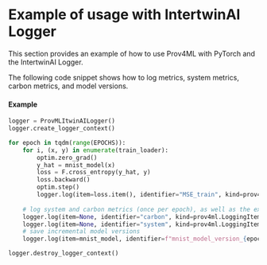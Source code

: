 

# Example of usage with IntertwinAI Logger

This section provides an example of how to use Prov4ML with PyTorch and the IntertwinAI Logger.

The following code snippet shows how to log metrics, system metrics, carbon metrics, and model versions. 

#### Example

```python
logger = ProvMLItwinAILogger()
logger.create_logger_context()

for epoch in tqdm(range(EPOCHS)):
    for i, (x, y) in enumerate(train_loader):
        optim.zero_grad()
        y_hat = mnist_model(x)
        loss = F.cross_entropy(y_hat, y)
        loss.backward()
        optim.step()
        logger.log(item=loss.item(), identifier="MSE_train", kind=prov4ml.LoggingItemKind.METRIC, context=prov4ml.Context.TRAINING, step=epoch)
    
    # log system and carbon metrics (once per epoch), as well as the execution time
    logger.log(item=None, identifier="carbon", kind=prov4ml.LoggingItemKind.CARBON_METRIC, context=prov4ml.Context.TRAINING, step=epoch)
    logger.log(item=None, identifier="system", kind=prov4ml.LoggingItemKind.SYSTEM_METRIC, context=prov4ml.Context.TRAINING, step=epoch)
    # save incremental model versions
    logger.log(item=mnist_model, identifier=f"mnist_model_version_{epoch}", kind=prov4ml.LoggingItemKind.MODEL_VERSION, context=prov4ml.Context.TRAINING, step=epoch)

logger.destroy_logger_context()
```

